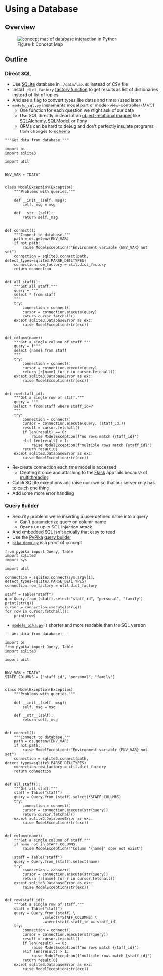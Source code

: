 # Using a Database

## Overview

<figure id="db-concept-map">
  <img src="db_concept_map.svg" alt="concept map of database interaction in Python"/>
  <figcaption>Figure 1: Concept Map</figcaption>
</figure>

<p id="terms"></p>

## Outline

### Direct SQL

-   Use [SQLite][sqlite] database in `./data/lab.db` instead of CSV file
-   Install `_dict_factory` [factory function](g:factory-function)
    to get results as list of dictionaries instead of list of tuples
-   And use a flag to convert types like dates and times (used later)
-   [`models_sql.py`](./models_sql.py) implements model part of model-view-controller (MVC)
    -   One function for each question we might ask of our data
    -   Use SQL directly instead of an [object-relational mapper](g:orm)
        like [SQLAlchemy][SQLAlchemy], [SQLModel][sqlmodel], or [Pony][pony]
    -   ORMs can be hard to debug and don't perfectly insulate programs from changes to [schema](g:db-schema)

```{file="models_sql.py"}
"""Get data from database."""

import os
import sqlite3

import util


ENV_VAR = "DATA"


class ModelException(Exception):
    """Problems with queries."""

    def __init__(self, msg):
        self._msg = msg

    def __str__(self):
        return self._msg


def connect():
    """Connect to database."""
    path = os.getenv(ENV_VAR)
    if not path:
        raise ModelException(f"Environment variable {ENV_VAR} not set")
    connection = sqlite3.connect(path, detect_types=sqlite3.PARSE_DECLTYPES)
    connection.row_factory = util.dict_factory
    return connection


def all_staff():
    """Get all staff."""
    query = """
    select * from staff
    """
    try:
        connection = connect()
        cursor = connection.execute(query)
        return cursor.fetchall()
    except sqlite3.DatabaseError as exc:
        raise ModelException(str(exc))


def column(name):
    """Get a single column of staff."""
    query = f"""
    select {name} from staff
    """
    try:
        connection = connect()
        cursor = connection.execute(query)
        return [r[name] for r in cursor.fetchall()]
    except sqlite3.DatabaseError as exc:
        raise ModelException(str(exc))


def row(staff_id):
    """Get a single row of staff."""
    query = """
    select * from staff where staff_id=?
    """
    try:
        connection = connect()
        cursor = connection.execute(query, (staff_id,))
        result = cursor.fetchall()
        if len(result) == 0:
            raise ModelException(f"no rows match {staff_id}")
        elif len(result) > 1:
            raise ModelException(f"multiple rows match {staff_id}")
        return result[0]
    except sqlite3.DatabaseError as exc:
        raise ModelException(str(exc))
```

-   Re-create connection each time model is accessed
    -   Creating it once and attaching to the [Flask][flask] app fails because of [multithreading](g:multithreading)
-   Catch SQLite exceptions and raise our own so that our server only has to catch one thing
-   Add some more error handling

### Query Builder

-   Security problem: we're inserting a user-defined name into a query
    -   Can't parameterize query on column name
    -   Opens us up to SQL injection attack
-   And embedded SQL isn't actually that easy to read
-   Use the [PyPika][pypika] [query builder](g:query-builder)
-   [`pika_demo.py`](./pika_demo.py) is a proof of concept

```{file="pika_demo.py"}
from pypika import Query, Table
import sqlite3
import sys

import util

connection = sqlite3.connect(sys.argv[1], detect_types=sqlite3.PARSE_DECLTYPES)
connection.row_factory = util.dict_factory

staff = Table("staff")
q = Query.from_(staff).select("staff_id", "personal", "family")
print(str(q))
cursor = connection.execute(str(q))
for row in cursor.fetchall():
    print(row)
```

-   [`models_pika.py`](./models_pika.py) is shorter and more readable than the SQL version

```{file="models_pika.py"}
"""Get data from database."""

import os
from pypika import Query, Table
import sqlite3

import util


ENV_VAR = "DATA"
STAFF_COLUMNS = ["staff_id", "personal", "family"]


class ModelException(Exception):
    """Problems with queries."""

    def __init__(self, msg):
        self._msg = msg

    def __str__(self):
        return self._msg


def connect():
    """Connect to database."""
    path = os.getenv(ENV_VAR)
    if not path:
        raise ModelException(f"Environment variable {ENV_VAR} not set")
    connection = sqlite3.connect(path, detect_types=sqlite3.PARSE_DECLTYPES)
    connection.row_factory = util.dict_factory
    return connection


def all_staff():
    """Get all staff."""
    staff = Table("staff")
    query = Query.from_(staff).select(*STAFF_COLUMNS)
    try:
        connection = connect()
        cursor = connection.execute(str(query))
        return cursor.fetchall()
    except sqlite3.DatabaseError as exc:
        raise ModelException(str(exc))


def column(name):
    """Get a single column of staff."""
    if name not in STAFF_COLUMNS:
        raise ModelException(f"Column '{name}' does not exist")

    staff = Table("staff")
    query = Query.from_(staff).select(name)
    try:
        connection = connect()
        cursor = connection.execute(str(query))
        return [r[name] for r in cursor.fetchall()]
    except sqlite3.DatabaseError as exc:
        raise ModelException(str(exc))


def row(staff_id):
    """Get a single row of staff."""
    staff = Table("staff")
    query = Query.from_(staff) \
                 .select(*STAFF_COLUMNS) \
                 .where(staff.staff_id == staff_id)
    try:
        connection = connect()
        cursor = connection.execute(str(query))
        result = cursor.fetchall()
        if len(result) == 0:
            raise ModelException(f"no rows match {staff_id}")
        elif len(result) > 1:
            raise ModelException(f"multiple rows match {staff_id}")
        return result[0]
    except sqlite3.DatabaseError as exc:
        raise ModelException(str(exc))
```

[flask]: https://flask.palletsprojects.com/
[pony]: https://ponyorm.org/
[pypika]: https://pypika.readthedocs.io/
[SQLAlchemy]: https://www.sqlalchemy.org/
[sqlite]: https://www.sqlite.org/
[sqlmodel]: https://sqlmodel.tiangolo.com/
